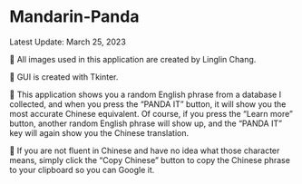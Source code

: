 # Mandarin-Panda
Latest Update:
March 25, 2023


🐼 All images used in this application are created by Linglin Chang.

🐼 GUI is created with Tkinter.

🐼 This application shows you a random English phrase from a database I collected, and when you press the “PANDA IT” button, it will show you the most accurate Chinese equivalent. Of course, if you press the “Learn more” button, another random English phrase will show up, and the “PANDA IT” key will again show you the Chinese translation.

🐼 If you are not fluent in Chinese and have no idea what those character means, simply click the “Copy Chinese” button to copy the Chinese phrase to your clipboard so you can Google it.
